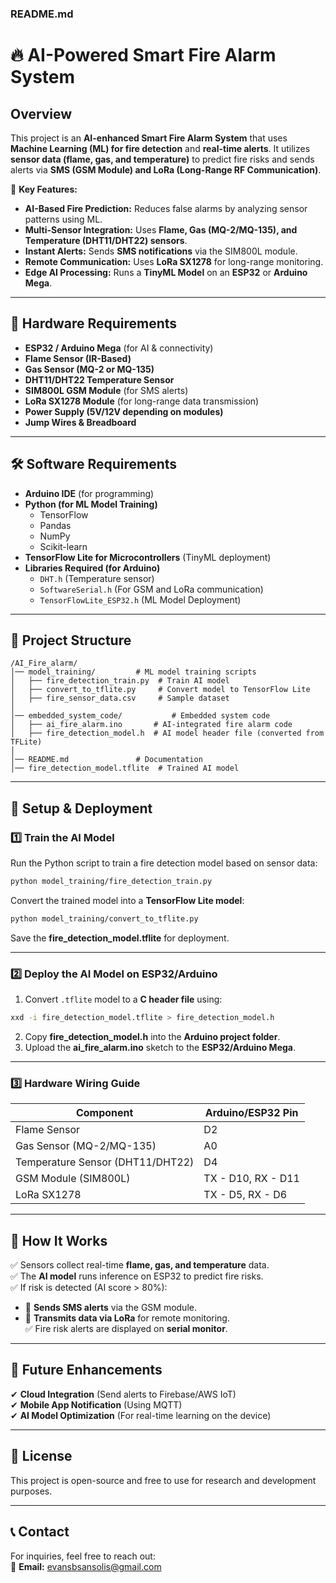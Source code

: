 ### **README.md**  

# 🔥 AI-Powered Smart Fire Alarm System  

## **Overview**  
This project is an **AI-enhanced Smart Fire Alarm System** that uses **Machine Learning (ML) for fire detection** and **real-time alerts**. It utilizes **sensor data (flame, gas, and temperature)** to predict fire risks and sends alerts via **SMS (GSM Module) and LoRa (Long-Range RF Communication)**.  

🚀 **Key Features:**  
- **AI-Based Fire Prediction:** Reduces false alarms by analyzing sensor patterns using ML.  
- **Multi-Sensor Integration:** Uses **Flame, Gas (MQ-2/MQ-135), and Temperature (DHT11/DHT22) sensors**.  
- **Instant Alerts:** Sends **SMS notifications** via the SIM800L module.  
- **Remote Communication:** Uses **LoRa SX1278** for long-range monitoring.  
- **Edge AI Processing:** Runs a **TinyML Model** on an **ESP32** or **Arduino Mega**.  

---

## **📌 Hardware Requirements**  
- **ESP32 / Arduino Mega** (for AI & connectivity)  
- **Flame Sensor (IR-Based)**  
- **Gas Sensor (MQ-2 or MQ-135)**  
- **DHT11/DHT22 Temperature Sensor**  
- **SIM800L GSM Module** (for SMS alerts)  
- **LoRa SX1278 Module** (for long-range data transmission)  
- **Power Supply (5V/12V depending on modules)**  
- **Jump Wires & Breadboard**  

---

## **🛠️ Software Requirements**  
- **Arduino IDE** (for programming)  
- **Python (for ML Model Training)**
  - TensorFlow  
  - Pandas  
  - NumPy  
  - Scikit-learn  
- **TensorFlow Lite for Microcontrollers** (TinyML deployment)  
- **Libraries Required (for Arduino)**  
  - `DHT.h` (Temperature sensor)  
  - `SoftwareSerial.h` (For GSM and LoRa communication)  
  - `TensorFlowLite_ESP32.h` (ML Model Deployment)  

---

## **📂 Project Structure**
```
/AI_Fire_alarm/
│── model_training/         # ML model training scripts
│   ├── fire_detection_train.py  # Train AI model
│   ├── convert_to_tflite.py     # Convert model to TensorFlow Lite
│   ├── fire_sensor_data.csv     # Sample dataset
│
│── embedded_system_code/           # Embedded system code
│   ├── ai_fire_alarm.ino       # AI-integrated fire alarm code
│   ├── fire_detection_model.h  # AI model header file (converted from TFLite)
│
│── README.md               # Documentation
│── fire_detection_model.tflite  # Trained AI model
```

---

## **🔧 Setup & Deployment**  

### **1️⃣ Train the AI Model**  
Run the Python script to train a fire detection model based on sensor data:
```bash
python model_training/fire_detection_train.py
```
Convert the trained model into a **TensorFlow Lite model**:
```bash
python model_training/convert_to_tflite.py
```
Save the **fire_detection_model.tflite** for deployment.

---

### **2️⃣ Deploy the AI Model on ESP32/Arduino**  
1. Convert `.tflite` model to a **C header file** using:  
```bash
xxd -i fire_detection_model.tflite > fire_detection_model.h
```
2. Copy **fire_detection_model.h** into the **Arduino project folder**.  
3. Upload the **ai_fire_alarm.ino** sketch to the **ESP32/Arduino Mega**.  

---

### **3️⃣ Hardware Wiring Guide**  
| Component         | Arduino/ESP32 Pin |
|------------------|----------------|
| Flame Sensor    | D2             |
| Gas Sensor (MQ-2/MQ-135) | A0             |
| Temperature Sensor (DHT11/DHT22) | D4             |
| GSM Module (SIM800L) | TX - D10, RX - D11 |
| LoRa SX1278     | TX - D5, RX - D6 |

---

## **📡 How It Works**
✅ Sensors collect real-time **flame, gas, and temperature** data.  
✅ The **AI model** runs inference on ESP32 to predict fire risks.  
✅ If risk is detected (AI score > 80%):  
   - 🚨 **Sends SMS alerts** via the GSM module.  
   - 📡 **Transmits data via LoRa** for remote monitoring.  
✅ Fire risk alerts are displayed on **serial monitor**.  

---

## **🚀 Future Enhancements**
✔ **Cloud Integration** (Send alerts to Firebase/AWS IoT)  
✔ **Mobile App Notification** (Using MQTT)  
✔ **AI Model Optimization** (For real-time learning on the device)  

---

## **📜 License**
This project is open-source and free to use for research and development purposes.  

---

## **📞 Contact**
For inquiries, feel free to reach out:  
📧 **Email:** evansbsansolis@gmail.com  
 
